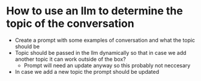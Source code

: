 # How to use an llm to determine the topic of the conversation
- Create a prompt with some examples of conversation and what the topic should be
- Topic should be passed in the llm dynamically so that in case we add another topic it can work outside of the box?
    - Prompt will need an update anyway so this probably not neccesary
- In case we add a new topic the prompt should be updated
